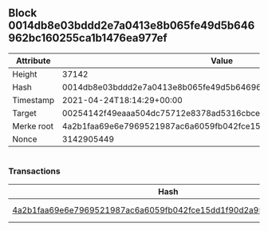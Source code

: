 ## Block 0014db8e03bddd2e7a0413e8b065fe49d5b646962bc160255ca1b1476ea977ef

Attribute | Value
--- | ---
Height | 37142
Hash | 0014db8e03bddd2e7a0413e8b065fe49d5b646962bc160255ca1b1476ea977ef
Timestamp | 2021-04-24T18:14:29+00:00
Target | 00254142f49eaaa504dc75712e8378ad5316cbcead634704b3734b6271167cc4
Merke root | 4a2b1faa69e6e7969521987ac6a6059fb042fce15dd1f90d2a95d59e0b51915c
Nonce | 3142905449

```

```

### Transactions

Hash | Amount
--- | ---
[4a2b1faa69e6e7969521987ac6a6059fb042fce15dd1f90d2a95d59e0b51915c](4a2b1faa69e6e7969521987ac6a6059fb042fce15dd1f90d2a95d59e0b51915c.md) | 10.00000000 SKEPTI 
